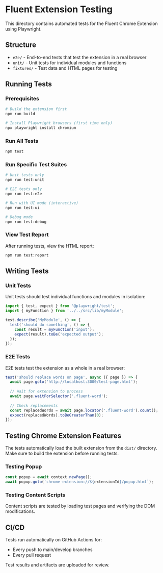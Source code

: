 # Fluent Extension Testing

This directory contains automated tests for the Fluent Chrome Extension using Playwright.

## Structure

- `e2e/` - End-to-end tests that test the extension in a real browser
- `unit/` - Unit tests for individual modules and functions
- `fixtures/` - Test data and HTML pages for testing

## Running Tests

### Prerequisites

```bash
# Build the extension first
npm run build

# Install Playwright browsers (first time only)
npx playwright install chromium
```

### Run All Tests

```bash
npm test
```

### Run Specific Test Suites

```bash
# Unit tests only
npm run test:unit

# E2E tests only
npm run test:e2e

# Run with UI mode (interactive)
npm run test:ui

# Debug mode
npm run test:debug
```

### View Test Report

After running tests, view the HTML report:

```bash
npm run test:report
```

## Writing Tests

### Unit Tests

Unit tests should test individual functions and modules in isolation:

```typescript
import { test, expect } from '@playwright/test';
import { myFunction } from '../../src/lib/myModule';

test.describe('MyModule', () => {
  test('should do something', () => {
    const result = myFunction('input');
    expect(result).toBe('expected output');
  });
});
```

### E2E Tests

E2E tests test the extension as a whole in a real browser:

```typescript
test('should replace words on page', async ({ page }) => {
  await page.goto('http://localhost:3000/test-page.html');
  
  // Wait for extension to process
  await page.waitForSelector('.fluent-word');
  
  // Check replacements
  const replacedWords = await page.locator('.fluent-word').count();
  expect(replacedWords).toBeGreaterThan(0);
});
```

## Testing Chrome Extension Features

The tests automatically load the built extension from the `dist/` directory. Make sure to build the extension before running tests.

### Testing Popup

```typescript
const popup = await context.newPage();
await popup.goto(`chrome-extension://${extensionId}/popup.html`);
```

### Testing Content Scripts

Content scripts are tested by loading test pages and verifying the DOM modifications.

## CI/CD

Tests run automatically on GitHub Actions for:
- Every push to main/develop branches
- Every pull request

Test results and artifacts are uploaded for review.